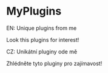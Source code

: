 # MyPlugins

EN:
  Unique plugins from me

  Look this plugins for interest!

CZ:
  Unikátní pluginy ode mě
  
  Zhlédněte tyto pluginy pro zajímavost!
  
  
